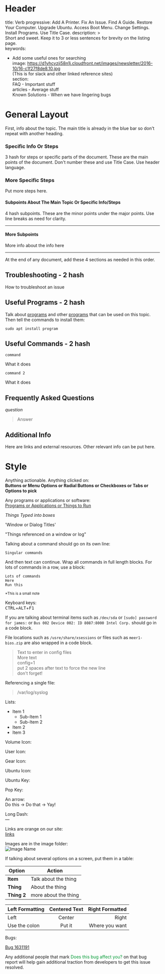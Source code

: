 # **Header**

title: Verb progressive:  Add A Printer.  Fix An Issue.  Find A Guide.  Restore Your Computer.  Upgrade Ubuntu.  Access Boot Menu.  Change Settings.  Install Programs.  Use Title Case.
description: >  
  Short and sweet.  Keep it to 3 or less sentences for brevity on the listing page.  
keywords:  
 - Add some useful ones for searching  
image: https://d1vhcvzji58n1j.cloudfront.net/images/newsletter/2016-10/16-c1f27f8de8.10.jpg  
(This is for slack and other linked reference sites)  
section:  
  FAQ - Important stuff  
  articles - Average stuff  
  Known Solutions - When we have lingering bugs  

# **General Layout**

First, info about the topic. The main title is already in the blue bar so don't repeat with another heading.

### Specific Info Or Steps

3 hash for steps or specific parts of the document.  These are the main points of the document.  Don't number these and use Title Case.  Use header language.

### More Specific Steps

Put more steps here.

#### Subpoints About The Main Topic Or Specific Info/Steps

4 hash subpoints.  These are the minor points under the major points.  Use line breaks as need for clarity.

---

#### More Subpoints

More info about the info here

---

At the end of any document, add these 4 sections as needed in this order.

## Troubleshooting - 2 hash

How to troubleshoot an issue

## Useful Programs - 2 hash

Talk about <u>programs</u> and other <u>programs</u> that can be used on this topic.  Then tell the commands to install them:

```
sudo apt install program
```

## Useful Commands - 2 hash

```
command
```

What it does

```
command 2
```

What it does

## Frequently Asked Questions

*question*

> Answer

## Additional Info

Here are links and external resources.  Other relevant info can be put here.

# **Style**

Anything actionable.  Anything clicked on:  
**Buttons or Menu Options or Radial Buttons or Checkboxes or Tabs or Options to pick**

Any programs or applications or software:  
<u>Programs or Applications or Things to Run</u>

*Things Typed into boxes*

'Window or Dialog Titles'

"Things referenced on a window or log"

Talking about a command should go on its own line:

```
Singular commands
```

And then text can continue.  Wrap all commands in full length blocks.  For lots of commands in a row, use a block:

```
Lots of commands
Here
Run this
```

<small>\*This is a small note</small>

Keyboard keys:  
<kbd>CTRL</kbd>+<kbd>ALT</kbd>+<kbd>F1</kbd>

If you are talking about terminal items such as `/dev/sda` or `[sudo] password for james:` or `Bus 002 Device 002: ID 8087:8000 Intel Corp.` should go in a code block.

File locations such as `/usre/share/xsessions` or files such as `meer1-bios.zip` are also wrapped in a code block.

> Text to enter in config files  
> More text  
> config=1  
> put 2 spaces after text to force the new line  
> don't forget!  

Referencing a single file:

> /var/log/syslog  

Lists:  
* Item 1
  * Sub-Item 1
  * Sub-Item 2
* Item 2
* Item 3

Volume Icon:  
<i class='fa fa fa-volume-up'></i>

User Icon:  
<i class="fa fa fa-user"></i>

Gear Icon:  
<i class="fa fa-cog"></i>

Ubuntu Icon:  
<i class="fl-ubuntu"></i>

Ubuntu Key:  
<kbd><span class="fl-ubuntu"></span></kbd>

Pop Key:
<kbd><span class="fl-pop-key"></span></kbd>

An arrow:  
Do this → Do that → Yay!

Long Dash:  
&mdash;

Links are orange on our site:  
[links](https://some.website.com)

Images are in the image folder:  
![Image Name](/images/article/image.png)

If talking about several options on a screen, put them in a table:  

Option|Action
------|----------
**Item**|Talk about the thing
**Thing**|About the thing
**Thing 2**|more about the thing

Left Formatting | Centered Text | Right Formatted
:---------------|:-------------:|---------------:
Left            |     Center    |           Right
Use the colon   |     Put it    |  Where you want

Bugs:

[Bug 1631191](https://bugs.launchpad.net/ubuntu/+source/nvidia-graphics-drivers-367/+bug/1631191)

Any additional people that mark <span style="color: #093;">Does this bug affect you?</span> on that bug report will help gain additional traction from developers to get this issue resolved.
